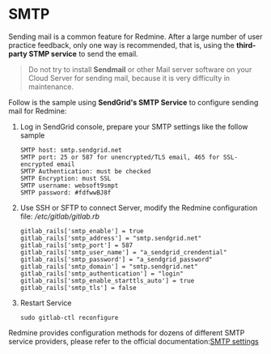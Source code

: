 # SMTP

Sending mail is a common feature for Redmine. After a large number of user practice feedback, only one way is recommended, that is, using the **third-party STMP service** to send the email.

> Do not try to install **Sendmail** or other Mail server software on your Cloud Server for sending mail, because it is very difficulty in maintenance.

Follow is the sample using **SendGrid's SMTP Service** to configure sending mail for Redmine:

1. Log in SendGrid console, prepare your SMTP settings like the follow sample
   ```
   SMTP host: smtp.sendgrid.net
   SMTP port: 25 or 587 for unencrypted/TLS email, 465 for SSL-encrypted email
   SMTP Authentication: must be checked
   SMTP Encryption: must SSL
   SMTP username: websoft9smpt
   SMTP password: #fdfwwBJ8f    
   ```
2. Use SSH or SFTP to connect Server, modify the Redmine configuration file: */etc/gitlab/gitlab.rb*
   ```
   gitlab_rails['smtp_enable'] = true
   gitlab_rails['smtp_address'] = "smtp.sendgrid.net"
   gitlab_rails['smtp_port'] = 587
   gitlab_rails['smtp_user_name'] = "a_sendgrid_crendential"
   gitlab_rails['smtp_password'] = "a_sendgrid_password"
   gitlab_rails['smtp_domain'] = "smtp.sendgrid.net"
   gitlab_rails['smtp_authentication'] = "login"
   gitlab_rails['smtp_enable_starttls_auto'] = true
   gitlab_rails['smtp_tls'] = false
   ```
4. Restart Service
   ```
   sudo gitlab-ctl reconfigure
   ```

Redmine provides configuration methods for dozens of different SMTP service providers, please refer to the official documentation:[SMTP settings](https://docs.gitlab.com/omnibus/settings/smtp.html)